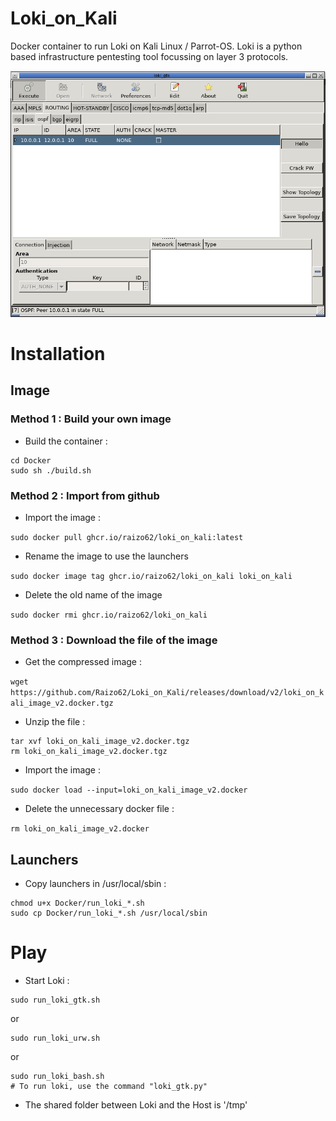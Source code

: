 # Loki_on_Kali
Docker container to run Loki on Kali Linux / Parrot-OS. Loki is a python based infrastructure pentesting tool focussing on layer 3 protocols.

![Gui of loki](./screenshots/Loki_gui_2023-03-12.png)

# Installation

## Image

### Method 1 : Build your own image

* Build the container :

```
cd Docker
sudo sh ./build.sh
```

### Method 2 : Import from github

* Import the image :

`sudo docker pull ghcr.io/raizo62/loki_on_kali:latest`

* Rename the image to use the launchers

`sudo docker image tag ghcr.io/raizo62/loki_on_kali loki_on_kali`

* Delete the old name of the image

`sudo docker rmi ghcr.io/raizo62/loki_on_kali`

### Method 3 : Download the file of the image

* Get the compressed image :

`wget https://github.com/Raizo62/Loki_on_Kali/releases/download/v2/loki_on_kali_image_v2.docker.tgz`

* Unzip the file :

```
tar xvf loki_on_kali_image_v2.docker.tgz
rm loki_on_kali_image_v2.docker.tgz
```

* Import the image :

`sudo docker load --input=loki_on_kali_image_v2.docker`

* Delete the unnecessary docker file :

`rm loki_on_kali_image_v2.docker`

## Launchers

* Copy launchers in /usr/local/sbin :

```
chmod u+x Docker/run_loki_*.sh
sudo cp Docker/run_loki_*.sh /usr/local/sbin
```

# Play

* Start Loki :

```
sudo run_loki_gtk.sh
```
or
```
sudo run_loki_urw.sh
```
or
```
sudo run_loki_bash.sh
# To run loki, use the command "loki_gtk.py"
```

* The shared folder between Loki and the Host is '/tmp'
